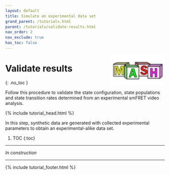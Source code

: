```yaml
---
layout: default
title: Simulate an experimental data set
grand_parent: /tutorials.html
parent: /tutorials/validate-results.html
nav_order: 2
nav_exclude: true
has_toc: false
---
```


<img src="../../assets/images/logos/logo-tutorials_400px.png" width="170" style="float:right; margin-left: 15px;"/>

# Validate results
{: .no_toc }

Follow this procedure to validate the state configuration, state populations and state transition rates determined from an experimental smFRET video analysis.

{% include tutorial_head.html %}

In this step, synthetic data are generated with collected experimental parameters to obtain an experimental-alike data set.

1. TOC
{:toc}

---

*In construction*

<!--
1. Use the **files** exported during your previous analysis to collect or calculate <u>experimental parameters</u>:  
     
   &#9745; number of molecules  
   &#9745; summed fluorescence <u>intensities</u> (corrected donor + acceptor intensities)  (in 
   [trace files](../../output-files/txt-processed-traces.html))  
   &#9745; average channel-specific <u>background</u> intensities  (in 
   [parameters files](../../output-files/log-processing-parameters.html))  
   &#9745; <u>FRET states</u>  
   &#9745; state <u>transition rates</u>  
   
1. Use the experimental parameters and your **setup characteristics** in 
[Simulation](../../simulation.html) to <u>generate</u> synthetic intensity-time traces.  
      
	**Note:** *To simulate kinetic heterogeneity, use a number of degenerated FRET states equal to the number of exponential components*.
     
   Export generated time-traces to "Ideal traces" ASCII files.
   
1. Load your freshly exported **ASCII files** in 
[Trace processing](../../trace-processing.html) to edit <u>project parameters</u>.  
     
   Save modifications and calculation to a new 
   [mash project](../../output-files/mash-mash-project.html). Use a file name different from the experimental project (for example with the extension *_sim).

1. Perform steps 3, 4 and 5 of 
[smFRET video analysis](../analyze-data.html) on your 
[mash project](../../output-files/mash-mash-project.html).

1. Validate or invalidate your experimental thermodynamic model by comparing with results on simulation:  
     
	&#9745; the <u>FRET states</u>  
	&#9745; the state <u>transition rates</u>  
    &#9745; the states <u>relative populations</u>  

-->
	
---

{% include tutorial_footer.html %}

